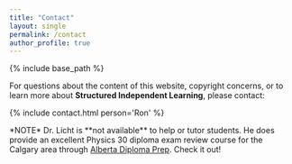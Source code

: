 ```yaml
---
title: "Contact"
layout: single
permalink: /contact
author_profile: true
---
```


{% include base_path %}

For questions about the content of this website, copyright concerns, or to learn more about **Structured Independent Learning**, please contact:

{% include contact.html person='Ron' %}

<p>*NOTE* Dr. Licht is **not available** to help or tutor students. He does provide an excellent Physics 30 diploma exam review course for the Calgary area through <a href="http://www.diplomaprep.com" target="newWindow">Alberta Diploma Prep</a>. Check it out!</p>
